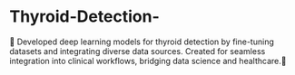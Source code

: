 # Thyroid-Detection-
	Developed deep learning models for thyroid detection by fine-tuning datasets and integrating diverse data sources. Created for seamless integration into clinical workflows, bridging data science and healthcare.

